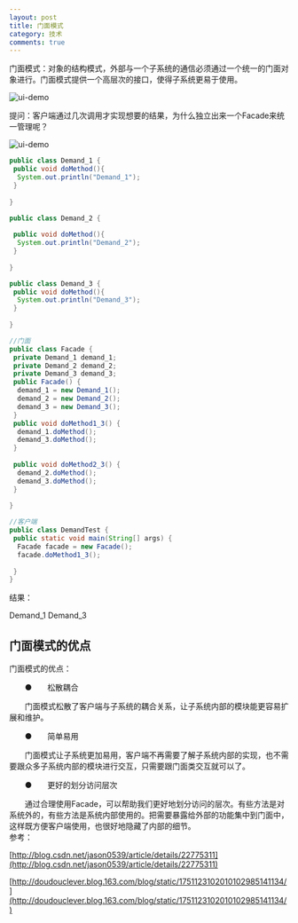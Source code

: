 ```yaml
---
layout: post
title: 门面模式
category: 技术
comments: true
---
```


门面模式：对象的结构模式，外部与一个子系统的通信必须通过一个统一的门面对象进行。门面模式提供一个高层次的接口，使得子系统更易于使用。

![ui-demo](http://static.oschina.net/uploads/space/2014/1202/193522_QcfL_1863482.jpg)

提问：客户端通过几次调用才实现想要的结果，为什么独立出来一个Facade来统一管理呢？

![ui-demo](http://static.oschina.net/uploads/space/2014/1202/193522_njvB_1863482.jpg)

```java
public class Demand_1 {
 public void doMethod(){
  System.out.println("Demand_1");
 }
  
}

public class Demand_2 {
  
 public void doMethod(){
  System.out.println("Demand_2");
 }
  
}

public class Demand_3 {
 public void doMethod(){
  System.out.println("Demand_3");
 }
  
}

//门面
public class Facade {
 private Demand_1 demand_1;
 private Demand_2 demand_2;
 private Demand_3 demand_3;
 public Facade() {
  demand_1 = new Demand_1();
  demand_2 = new Demand_2();
  demand_3 = new Demand_3();
 }
 public void doMethod1_3() {
  demand_1.doMethod();
  demand_3.doMethod();
 }
  
 public void doMethod2_3() {
  demand_2.doMethod();
  demand_3.doMethod();
 }
  
}

//客户端
public class DemandTest {
 public static void main(String[] args) {
  Facade facade = new Facade();
  facade.doMethod1_3();
   
 }
}
```

结果：

Demand_1
Demand_3

##  门面模式的优点

门面模式的优点：

　　●　　松散耦合

　　门面模式松散了客户端与子系统的耦合关系，让子系统内部的模块能更容易扩展和维护。

　　●　　简单易用

　　门面模式让子系统更加易用，客户端不再需要了解子系统内部的实现，也不需要跟众多子系统内部的模块进行交互，只需要跟门面类交互就可以了。

　　●　　更好的划分访问层次

　　通过合理使用Facade，可以帮助我们更好地划分访问的层次。有些方法是对系统外的，有些方法是系统内部使用的。把需要暴露给外部的功能集中到门面中，这样既方便客户端使用，也很好地隐藏了内部的细节。
　　
　　
<br>参考：

[http://blog.csdn.net/jason0539/article/details/22775311](http://blog.csdn.net/jason0539/article/details/22775311)

[http://doudouclever.blog.163.com/blog/static/1751123102010102985141134/](http://doudouclever.blog.163.com/blog/static/1751123102010102985141134/)
